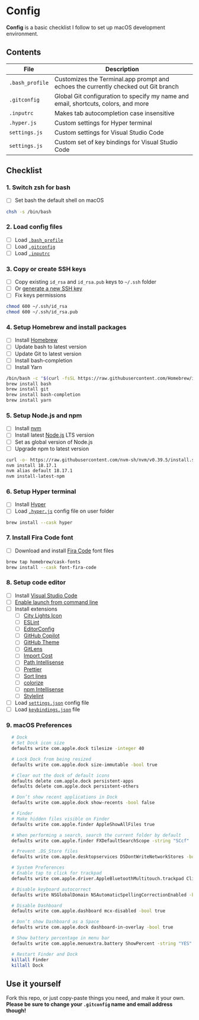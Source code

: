 # Config
**Config** is a basic checklist I follow to set up macOS development environment.

## Contents
| File | Description |
| --- | --- |
| `.bash_profile` | Customizes the Terminal.app prompt and echoes the currently checked out Git branch |
| `.gitconfig` | Global Git configuration to specify my name and email, shortcuts, colors, and more |
| `.inputrc` | Makes tab autocompletion case insensitive |
| `.hyper.js` | Custom settings for Hyper terminal |
| `settings.js` | Custom settings for Visual Studio Code |
| `settings.js` | Custom set of key bindings for Visual Studio Code |

## Checklist

### 1. Switch zsh for bash
- [ ] Set bash the default shell on macOS

```bash
chsh -s /bin/bash
```

### 2. Load config files
- [ ] Load [`.bash_profile`](/.bash_profile)
- [ ] Load [`.gitconfig`](/.gitconfig)
- [ ] Load [`.inputrc`](/.inputrc)

### 3. Copy or create SSH keys
- [ ] Copy existing `id_rsa` and `id_rsa.pub` keys to `~/.ssh` folder
- [ ] Or [generate a new SSH key](https://help.github.com/articles/generating-ssh-keys)
- [ ] Fix keys permissions

```bash
chmod 600 ~/.ssh/id_rsa
chmod 600 ~/.ssh/id_rsa.pub
```

### 4. Setup Homebrew and install packages
- [ ] Install [Homebrew](http://brew.sh)
- [ ] Update bash to latest version
- [ ] Update Git to latest version
- [ ] Install bash-completion
- [ ] Install Yarn

```bash
/bin/bash -c "$(curl -fsSL https://raw.githubusercontent.com/Homebrew/install/HEAD/install.sh)"
brew install bash
brew install git
brew install bash-completion
brew install yarn
```

### 5. Setup Node.js and npm
- [ ] Install [nvm](https://github.com/creationix/nvm)
- [ ] Install latest [Node.js](https://nodejs.org/en) LTS version
- [ ] Set as global version of Node.js
- [ ] Upgrade npm to latest version

```bash
curl -o- https://raw.githubusercontent.com/nvm-sh/nvm/v0.39.5/install.sh | bash
nvm install 18.17.1
nvm alias default 18.17.1
nvm install-latest-npm
```

### 6. Setup Hyper terminal
- [ ] Install [Hyper](https://hyper.is)
- [ ] Load [`.hyper.js`](/.hyper.js) config file on user folder

```bash
brew install --cask hyper
```

### 7. Install Fira Code font
- [ ] Download and install [Fira Code](https://github.com/tonsky/FiraCode/wiki/Installing) font files

```bash
brew tap homebrew/cask-fonts
brew install --cask font-fira-code
```

### 8. Setup code editor
- [ ] Install [Visual Studio Code](https://code.visualstudio.com)
- [ ] [Enable launch from command line](https://code.visualstudio.com/docs/setup/mac#_launching-from-the-command-line)
- [ ] Install extensions
  - [ ] [City Lights Icon](https://marketplace.visualstudio.com/items?itemName=Yummygum.city-lights-icon-vsc)
  - [ ] [ESLint](https://marketplace.visualstudio.com/items?itemName=dbaeumer.vscode-eslint)
  - [ ] [EditorConfig](https://marketplace.visualstudio.com/items?itemName=EditorConfig.EditorConfig)
  - [ ] [GitHub Copilot](https://marketplace.visualstudio.com/items?itemName=GitHub.copilot)
  - [ ] [GitHub Theme](https://marketplace.visualstudio.com/items?itemName=GitHub.github-vscode-theme)
  - [ ] [GitLens](https://marketplace.visualstudio.com/items?itemName=eamodio.gitlens)
  - [ ] [Import Cost](https://marketplace.visualstudio.com/items?itemName=wix.vscode-import-cost)
  - [ ] [Path Intellisense](https://marketplace.visualstudio.com/items?itemName=christian-kohler.path-intellisense)
  - [ ] [Prettier](https://marketplace.visualstudio.com/items?itemName=esbenp.prettier-vscode)
  - [ ] [Sort lines](https://marketplace.visualstudio.com/items?itemName=Tyriar.sort-lines)
  - [ ] [colorize](https://marketplace.visualstudio.com/items?itemName=kamikillerto.vscode-colorize)
  - [ ] [npm Intellisense](https://marketplace.visualstudio.com/items?itemName=christian-kohler.npm-intellisense)
  - [ ] [Stylelint](https://marketplace.visualstudio.com/items?itemName=stylelint.vscode-stylelint)
- [ ] Load [`settings.json`](/settings.json) config file
- [ ] Load [`keybindings.json`](/keybindings.json) file

### 9. macOS Preferences

```bash
  # Dock
  # Set Dock icon size
  defaults write com.apple.dock tilesize -integer 40

  # Lock Dock from being resized
  defaults write com.apple.dock size-immutable -bool true

  # Clear out the dock of default icons
  defaults delete com.apple.dock persistent-apps
  defaults delete com.apple.dock persistent-others

  # Don’t show recent applications in Dock
  defaults write com.apple.dock show-recents -bool false

  # Finder
  # Make hidden files visible on Finder
  defaults write com.apple.finder AppleShowAllFiles true

  # When performing a search, search the current folder by default
  defaults write com.apple.finder FXDefaultSearchScope -string "SCcf"

  # Prevent .DS_Store files
  defaults write com.apple.desktopservices DSDontWriteNetworkStores -bool true

  # System Preferences
  # Enable tap to click for trackpad
  defaults write com.apple.driver.AppleBluetoothMultitouch.trackpad Clicking -bool true

  # Disable keyboard autocorrect
  defaults write NSGlobalDomain NSAutomaticSpellingCorrectionEnabled -bool false

  # Disable Dashboard
  defaults write com.apple.dashboard mcx-disabled -bool true

  # Don’t show Dashboard as a Space
  defaults write com.apple.dock dashboard-in-overlay -bool true

  # Show battery percentage in menu bar
  defaults write com.apple.menuextra.battery ShowPercent -string "YES"

  # Restart Finder and Dock
  killall Finder
  killall Dock
```

## Use it yourself
Fork this repo, or just copy-paste things you need, and make it your own. **Please be sure to change your `.gitconfig` name and email address though!**
